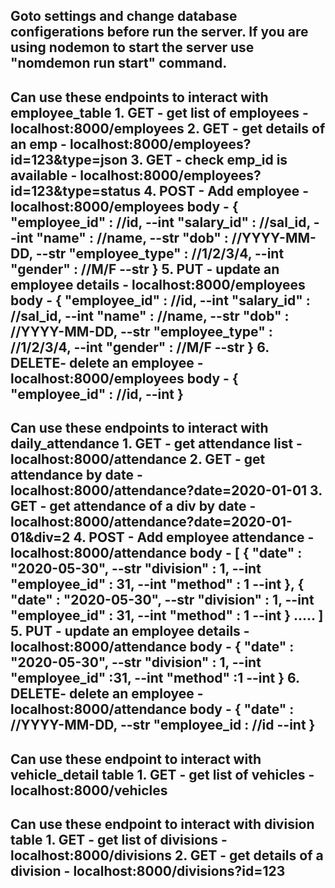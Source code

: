 Goto settings and change database configerations before run the server.
If you are using nodemon to start the server use "nomdemon run start" command.
------------------------------------------------------------------------------------------------
Can use these endpoints to interact with employee_table
    1. GET  - get list of employees     - localhost:8000/employees
    2. GET  - get details of an emp     - localhost:8000/employees?id=123&type=json
    3. GET  - check emp_id is available - localhost:8000/employees?id=123&type=status
    4. POST - Add employee              - localhost:8000/employees
        body -  {
                    "employee_id"   : //id,             --int
                    "salary_id"     : //sal_id,         --int
                    "name"          : //name,           --str
                    "dob"           : //YYYY-MM-DD,   --str
                    "employee_type" : //1/2/3/4,      --int
                    "gender"        : //M/F           --str
                }
    5. PUT - update an employee details - localhost:8000/employees
        body -  {
                    "employee_id"   : //id,             --int
                    "salary_id"     : //sal_id,         --int
                    "name"          : //name,           --str
                    "dob"           : //YYYY-MM-DD,     --str
                    "employee_type" : //1/2/3/4,        --int
                    "gender"        : //M/F             --str
                }
    6. DELETE- delete an employee       - localhost:8000/employees
         body - {
                    "employee_id"   : //id,             --int
                }
------------------------------------------------------------------------------------------------
Can use these endpoints to interact with daily_attendance
    1. GET  - get attendance list       - localhost:8000/attendance
    2. GET  - get attendance by date    - localhost:8000/attendance?date=2020-01-01
    3. GET  - get attendance of a div by date - localhost:8000/attendance?date=2020-01-01&div=2
    4. POST - Add employee attendance   - localhost:8000/attendance
        body -  [
                    {
                        "date"          : "2020-05-30",     --str
                        "division"      : 1,                --int 
                        "employee_id"   : 31,               --int
                        "method"        : 1                 --int
                    },
                    {
                        "date"          : "2020-05-30",     --str
                        "division"      : 1,                --int 
                        "employee_id"   : 31,               --int
                        "method"        : 1                 --int
                    } .....
                ]
    5. PUT - update an employee details - localhost:8000/attendance
        body -  {
                    "date"          : "2020-05-30",     --str
                    "division"      : 1,                --int 
                    "employee_id"   :31,                --int
                    "method"        :1                  --int
                }
    6. DELETE- delete an employee       - localhost:8000/attendance
         body - {
                    "date"          : //YYYY-MM-DD,     --str
                    "employee_id    : //id              --int
                }
------------------------------------------------------------------------------------------------
Can use these endpoint to interact with vehicle_detail table
    1. GET - get list of vehicles       - localhost:8000/vehicles
------------------------------------------------------------------------------------------------
Can use these endpoint to interact with division table
    1. GET - get list of divisions         - localhost:8000/divisions
    2. GET - get details of a division     - localhost:8000/divisions?id=123
------------------------------------------------------------------------------------------------
